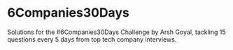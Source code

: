 # 6Companies30Days
Solutions for the #6Companies30Days Challenge by Arsh Goyal, tackling 15 questions every 5 days from top tech company interviews.
